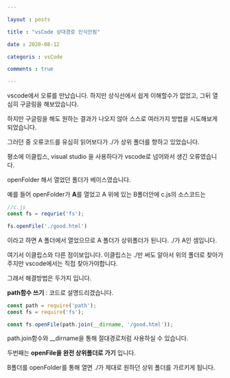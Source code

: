 ```yaml
---

layout : posts

title : "vsCode 상대경로 인식안됨"

date : 2020-08-12

categoris : vsCode

comments : true

---
```


vscode에서 오류를 만났습니다. 하지만 상식선에서 쉽게 이해할수가 없었고, 그뒤 열심히 구글링을 해보았습니다.

하지만 구글링을 해도 원하는 결과가 나오지 않아 스스로 여러가지 방법을 시도해보게 되었습니다.

그러던 중 오류코드를 유심히 읽어보다가 ./가 상위 폴더를 향하고 있었습니다.

평소에 이클립스, visual studio 을 사용하다가 vscode로 넘어와서 생긴 오류였습니다.

openFolder 해서 열었던 폴더가 베이스였습니다.

예를 들어 openFolder가 **A**를 열었고 A 위에 있는 B폴더안에 c.js의 소스코드는

```javascript
//c.js
const fs = requrie('fs');

fs.openFile('./good.html')
```

이라고 하면 A 폴더에서 열었으므로 A 폴더가 상위폴더가 된니다. ./가 A인 셈입니다.

여기서 이클립스와 다른 점이보입니다. 이클립스는 ./만 써도 알아서 위의 폴더로 찾아가주지만 vscode에서는 직접 찾아가야합니다.

그래서 해결방법은 두가지 입니다.

**path함수 쓰기** :
코드로 설명드리겠습니다.

```javascript
const path = require('path');
const fs = require('fs');

const fs.openFile(path.join(__dirname, '/good.html'));
```

path.join함수와 __dirname을 통해 절대경로처럼 사용하실 수 있습니다.

두번째는 **openFile을 완전 상위폴더로 가기** 입니다.

B폴더를 openFolder를 통해 열면 ./가 제대로 원하던 상위 폴더를 가르키게 됩니다.
